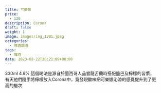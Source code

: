 ```yaml
---
title: 可樂娜
price:
  - 120
description: Corona
draft: false
weight: 1
image: images/img_1501.jpeg
categories:
  - 啤酒調酒
tags:
  - 啤酒
date: 2023-08-22T20:21:09+08:00
---
```

 330ml 4.6% 這個喝法是源自於墨西哥人品嘗龍舌蘭時搭配鹽巴及檸檬的習慣，有天他們隨手將檸檬放入Corona中，竟發現酸味把可樂娜沁涼的感覺提升到了更高的層次
